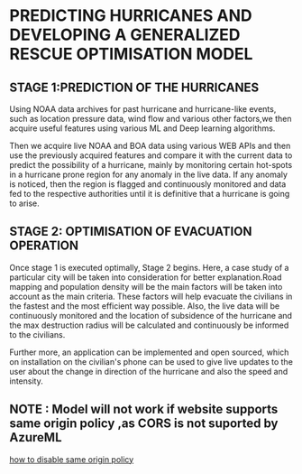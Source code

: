 # PREDICTING HURRICANES AND DEVELOPING A GENERALIZED RESCUE OPTIMISATION MODEL

## STAGE 1:PREDICTION OF THE HURRICANES 
Using NOAA data archives for past hurricane and hurricane-like events, such as location pressure data, wind flow and various other factors,we then acquire useful features using various ML and Deep learning algorithms. 

Then we acquire live NOAA and BOA data using various WEB APIs and then use the previously acquired features and compare it with the current data to predict the possibility of a hurricane, mainly by monitoring certain hot-spots in a hurricane prone region for any anomaly in the live data. 
If any anomaly is noticed, then the region is flagged and continuously monitored and data fed to the respective authorities until it is definitive that a hurricane is going to arise. 

## STAGE 2: OPTIMISATION OF EVACUATION OPERATION
Once stage 1 is executed optimally, Stage 2 begins. Here, a case study of a particular city will be taken into consideration for better explanation.Road mapping and population density will be the main factors will be taken into account as the main criteria. These factors will help evacuate the civilians in the fastest and the most efficient way possible. Also, the live data will be continuously monitored and the location of subsidence of the hurricane and the max destruction radius will be calculated and continuously be informed to the civilians. 

Further more, an application can be implemented and open sourced, which on installation on the civilian's phone can be used to give live updates to the user about the change in direction of the hurricane and also the speed and intensity.


## NOTE : Model will not work if website supports same origin policy ,as CORS is not suported by AzureML
[how to disable same origin policy](https://stackoverflow.com/questions/3102819/disable-same-origin-policy-in-chrome#6083677)
